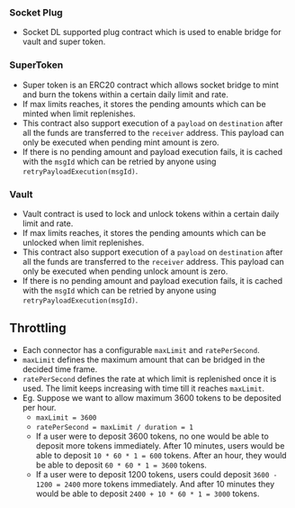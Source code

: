 ### Socket Plug

- Socket DL supported plug contract which is used to enable bridge for vault and super token.

### SuperToken

- Super token is an ERC20 contract which allows socket bridge to mint and burn the tokens within a certain daily limit and rate.
- If max limits reaches, it stores the pending amounts which can be minted when limit replenishes.
- This contract also support execution of a `payload` on `destination` after all the funds are transferred to the `receiver` address. This payload can only be executed when pending mint amount is zero.
- If there is no pending amount and payload execution fails, it is cached with the `msgId` which can be retried by anyone using `retryPayloadExecution(msgId)`.

### Vault

- Vault contract is used to lock and unlock tokens within a certain daily limit and rate.
- If max limits reaches, it stores the pending amounts which can be unlocked when limit replenishes.
- This contract also support execution of a `payload` on `destination` after all the funds are transferred to the `receiver` address. This payload can only be executed when pending unlock amount is zero.
- If there is no pending amount and payload execution fails, it is cached with the `msgId` which can be retried by anyone using `retryPayloadExecution(msgId)`.

## Throttling

- Each connector has a configurable `maxLimit` and `ratePerSecond`.
- `maxLimit` defines the maximum amount that can be bridged in the decided time frame.
- `ratePerSecond` defines the rate at which limit is replenished once it is used. The limit keeps increasing with time till it reaches `maxLimit`.
- Eg. Suppose we want to allow maximum 3600 tokens to be deposited per hour.
  - `maxLimit = 3600`
  - `ratePerSecond = maxLimit / duration = 1`
  - If a user were to deposit 3600 tokens, no one would be able to deposit more tokens immediately.
    After 10 minutes, users would be able to deposit `10 * 60 * 1 = 600` tokens.
    After an hour, they would be able to deposit `60 * 60 * 1 = 3600` tokens.
  - If a user were to deposit 1200 tokens, users could deposit `3600 - 1200 = 2400` more tokens immediately.
    And after 10 minutes they would be able to deposit `2400 + 10 * 60 * 1 = 3000` tokens.
